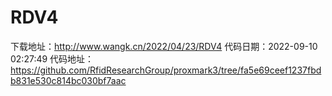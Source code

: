 # RDV4
下载地址：http://www.wangk.cn/2022/04/23/RDV4
代码日期：2022-09-10 02:27:49
代码地址：https://github.com/RfidResearchGroup/proxmark3/tree/fa5e69ceef1237fbdb831e530c814bc030bf7aac
